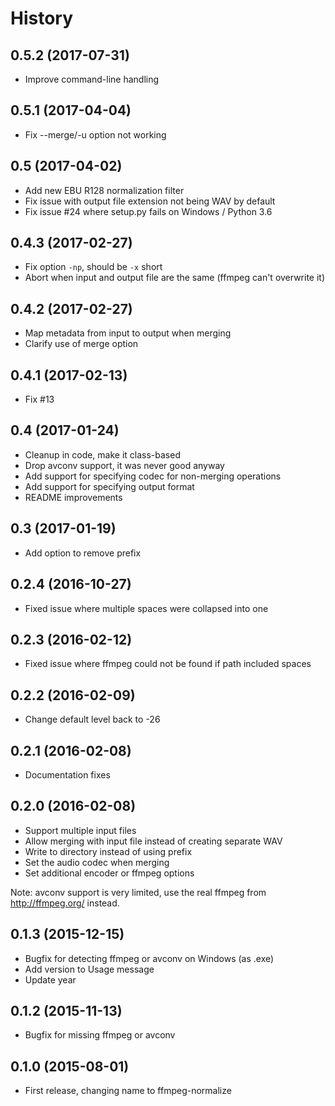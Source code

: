 # History

0.5.2 (2017-07-31)
------------------

- Improve command-line handling

0.5.1 (2017-04-04)
------------------

- Fix --merge/-u option not working

0.5 (2017-04-02)
----------------

- Add new EBU R128 normalization filter
- Fix issue with output file extension not being WAV by default
- Fix issue #24 where setup.py fails on Windows / Python 3.6

0.4.3 (2017-02-27)
------------------

-   Fix option `-np`, should be `-x` short
-   Abort when input and output file are the same (ffmpeg can't
    overwrite it)

0.4.2 (2017-02-27)
------------------

-   Map metadata from input to output when merging
-   Clarify use of merge option

0.4.1 (2017-02-13)
------------------

-   Fix #13

0.4 (2017-01-24)
----------------

-   Cleanup in code, make it class-based
-   Drop avconv support, it was never good anyway
-   Add support for specifying codec for non-merging operations
-   Add support for specifying output format
-   README improvements

0.3 (2017-01-19)
----------------

-   Add option to remove prefix

0.2.4 (2016-10-27)
------------------

-   Fixed issue where multiple spaces were collapsed into one

0.2.3 (2016-02-12)
------------------

-   Fixed issue where ffmpeg could not be found if path included spaces

0.2.2 (2016-02-09)
------------------

-   Change default level back to -26

0.2.1 (2016-02-08)
------------------

-   Documentation fixes

0.2.0 (2016-02-08)
------------------

-   Support multiple input files
-   Allow merging with input file instead of creating separate WAV
-   Write to directory instead of using prefix
-   Set the audio codec when merging
-   Set additional encoder or ffmpeg options

Note: avconv support is very limited, use the real ffmpeg from
<http://ffmpeg.org/> instead.

0.1.3 (2015-12-15)
------------------

-   Bugfix for detecting ffmpeg or avconv on Windows (as .exe)
-   Add version to Usage message
-   Update year

0.1.2 (2015-11-13)
------------------

-   Bugfix for missing ffmpeg or avconv

0.1.0 (2015-08-01)
------------------

-   First release, changing name to ffmpeg-normalize

